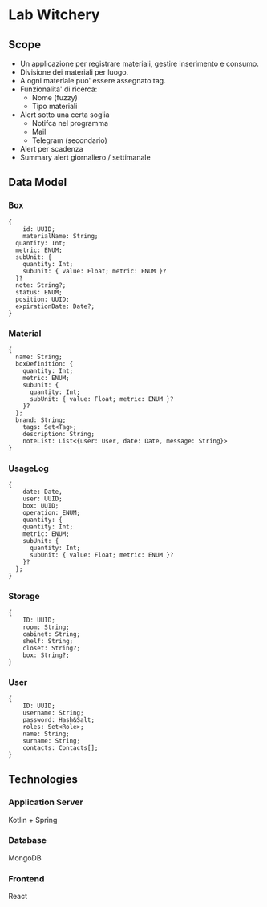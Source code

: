 # Lab Witchery

## Scope

- Un applicazione per registrare materiali, gestire inserimento e consumo.
- Divisione dei materiali per luogo.
- A ogni materiale puo' essere assegnato tag.
- Funzionalita' di ricerca:
  - Nome (fuzzy)
  - Tipo materiali
- Alert sotto una certa soglia
  - Notifca nel programma
  - Mail
  - Telegram (secondario)
- Alert per scadenza
- Summary alert giornaliero / settimanale

## Data Model

### Box

```
{
	id: UUID;
	materialName: String;
  quantity: Int;
  metric: ENUM;
  subUnit: {
    quantity: Int;
    subUnit: { value: Float; metric: ENUM }?
  }?
  note: String?;
  status: ENUM;
  position: UUID;
  expirationDate: Date?;
}
```

### Material

```
{
  name: String;
  boxDefinition: {
    quantity: Int;
    metric: ENUM;
    subUnit: {
      quantity: Int;
      subUnit: { value: Float; metric: ENUM }?
    }?
  };
  brand: String;
	tags: Set<Tag>;
	description: String;
	noteList: List<{user: User, date: Date, message: String}>
}
```

### UsageLog

```
{
	date: Date,
	user: UUID;
	box: UUID;
	operation: ENUM;
	quantity: {
    quantity: Int;
    metric: ENUM;
    subUnit: {
      quantity: Int;
      subUnit: { value: Float; metric: ENUM }?
    }?
  };
}
```

### Storage

```
{
	ID: UUID;
	room: String;
	cabinet: String;
	shelf: String;
	closet: String?;
	box: String?;
}
```

### User

```
{
	ID: UUID;
	username: String;
	password: Hash&Salt;
	roles: Set<Role>;
	name: String;
	surname: String;
	contacts: Contacts[];
}
```

## Technologies

### Application Server

Kotlin + Spring

### Database

MongoDB

### Frontend

React
